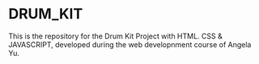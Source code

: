 # DRUM_KIT
This is the repository for the Drum Kit Project with HTML. CSS &amp; JAVASCRIPT, developed during the web developnment course of Angela Yu.
